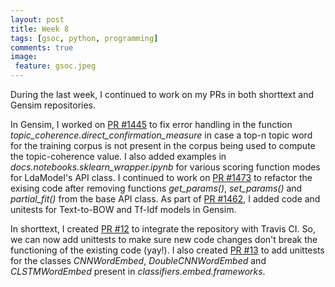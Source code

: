 ```yaml
---
layout: post
title: Week 8
tags: [gsoc, python, programming]
comments: true
image:
 feature: gsoc.jpeg
---
```


During the last week, I continued to work on my PRs in both shorttext and Gensim repositories.

In Gensim, I worked on [PR #1445](https://github.com/RaRe-Technologies/gensim/pull/1445) to fix error handling in the function *topic_coherence.direct_confirmation_measure* in case a top-n topic word for the training corpus is not present in the corpus being used to compute the topic-coherence value. I also added examples in *docs.notebooks.sklearn_wrapper.ipynb* for various scoring function modes for LdaModel's API class. I continued to work on [PR #1473](https://github.com/RaRe-Technologies/gensim/pull/1473) to refactor the exising code after removing functions *get_params()*, *set_params()* and *partial_fit()* from the base API class. As part of [PR #1462](https://github.com/RaRe-Technologies/gensim/pull/1462), I added code and unitests for Text-to-BOW and Tf-Idf models in Gensim.

In shorttext, I created [PR #12](https://github.com/stephenhky/PyShortTextCategorization/pull/12) to integrate the repository with Travis CI. So, we can now add unittests to make sure new code changes don't break the functioning of the existing code (yay!). I also created [PR #13](https://github.com/stephenhky/PyShortTextCategorization/pull/13) to add unittests for the classes *CNNWordEmbed*, *DoubleCNNWordEmbed* and *CLSTMWordEmbed* present in *classifiers.embed.frameworks*.
